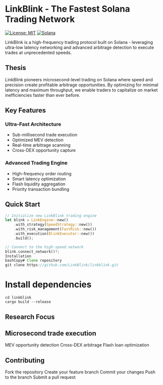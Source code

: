 # LinkBlink - The Fastest Solana Trading Network
[![License: MIT](https://img.shields.io/badge/License-MIT-yellow.svg)](https://opensource.org/licenses/MIT)
[![Solana](https://img.shields.io/badge/Solana-Powered-blue)](https://solana.com)

LinkBlink is a high-frequency trading protocol built on Solana - leveraging ultra-low latency networking and advanced arbitrage detection to execute trades at unprecedented speeds.

## Thesis
LinkBlink pioneers microsecond-level trading on Solana where speed and precision create profitable arbitrage opportunities. By optimizing for minimal latency and maximum throughput, we enable traders to capitalize on market inefficiencies faster than ever before.

## Key Features

### Ultra-Fast Architecture
- Sub-millisecond trade execution
- Optimized MEV detection
- Real-time arbitrage scanning
- Cross-DEX opportunity capture

### Advanced Trading Engine
- High-frequency order routing
- Smart latency optimization
- Flash liquidity aggregation
- Priority transaction bundling

## Quick Start
```rust
// Initialize new LinkBlink trading engine
let blink = LinkEngine::new()
    .with_strategy(SpeedStrategy::new())
    .with_risk_management(FastRisk::new())
    .with_execution(BlinkExecutor::new())
    .build();

// Connect to the high-speed network
blink.connect_network()?;
Installation
bashCopy# Clone repository
git clone https://github.com/LinkBlink/linkblink.git
```
# Install dependencies
```
cd linkblink
cargo build --release
```
## Research Focus

## Microsecond trade execution
MEV opportunity detection
Cross-DEX arbitrage
Flash loan optimization

## Contributing

Fork the repository
Create your feature branch
Commit your changes
Push to the branch
Submit a pull request
